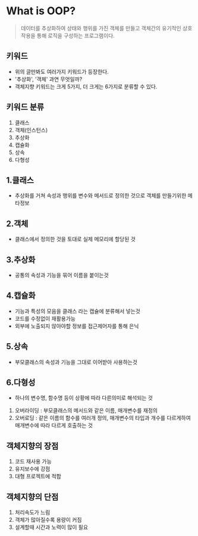 # What is OOP?
> 데이터를 추상화하여 상태와 행위를 가진 객체를 만들고 객체간의 유기적인 상호작용을 통해 로직을 구성하는 프로그램이다.

## 키워드
* 위의 글만봐도 여러가지 키워드가 등장한다.
* '추상화', '객체' 과연 무엇일까?
* 객체지향 키워드는 크게 5가지, 더 크게는 6가지로 분류할 수 있다.

## 키워드 분류
1. 클래스
2. 객체(인스턴스)
3. 추상화
4. 캡슐화
5. 상속
6. 다형성

## 1.클래스
* 추상화를 거쳐 속성과 행위를 변수와 메서드로 정의한 것으로 객체를 만들기위한 메타정보

## 2.객체
* 클래스에서 정의한 것을 토대로 실제 메모리에 할당된 것

## 3.추상화
* 공통의 속성과 기능을 묶어 이름을 붙이는것 

## 4.캡슐화
* 기능과 특성의 모음을 클래스 라는 캡슐에 분류해서 넣는것
* 코드를 수정없이 재활용가능
* 외부에 노출되지 않아야할 정보를 접근제어자를 통해 은닉

## 5.상속
* 부모클래스의 속성과 기능을 그대로 이어받아 사용하는것

## 6.다형성
* 하나의 변수명, 함수명 등이 상황에 따라 다른의미로 해석되는 것
1. 오버라이딩 : 부모클래스의 메서드와 같은 이름, 매개변수를 재정의
2. 오버로딩 : 같은 이름의 함수를 여러개 정의, 매개변수의 타입과 개수를 다르게하여 매개변수에 따라 다르게 호출하는 것

## 객체지향의 장점
1. 코드 재사용 가능
2. 유지보수에 강점
3. 대형 프로젝트에 적합

## 객체지향의 단점
1. 처리속도가 느림
2. 객체가 많아질수록 용량이 커짐
3. 설계할때 시간과 노력이 많이 필요
